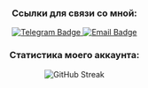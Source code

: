 <div id="header" align="center">
  <h3 id="name-chapter">
    Ссылки для связи со мной:
  </h3>
  <div id="badges">
    <a href="https://t.me/Overlay404">
      <img src="https://img.shields.io/badge/telegram-blue?style=for-the-badge&logo=telegram" alt="Telegram Badge"/>
    </a>
    <a href="mailto:denis.alekseev.200411@mail.ru&body=привет?subject=твой вопрос">
      <img src="https://img.shields.io/badge/mail.ru-white?style=for-the-badge&logo=email" alt="Email Badge"/>
    </a>
  </div>
  <div id="views-counter">
    <img src="https://komarev.com/ghpvc/?username=Overlay404&style=flat-square&color=green" alt=""/>
  </div>
  <h3 id="name-chapter">
    Статистика моего аккаунта:
  </h3>
  <div id="stats">
      <img src="https://streak-stats.demolab.com?  user=Overlay404&theme=transparent&hide_border=true&locale=ru&currStreakNum=00EB3A&background=000000&border=3103EB&stroke=04EB12&ring=00EB8C&fire=5FEB00&sideNums=02EB8A&currStreakLabel=00EB7A&sideLabels=00EB82" alt="GitHub Streak"/>
  </div>
</div>
